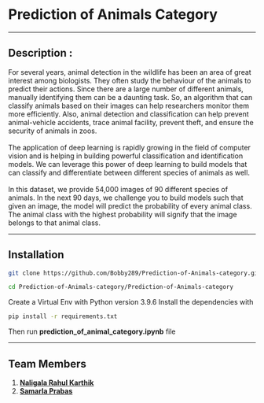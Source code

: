 # Prediction of Animals Category
***
## Description :
For several years, animal detection in the wildlife has been an area of great interest among biologists. They often study the behaviour of the animals to predict their actions. Since there are a large number of different animals, manually identifying them can be a daunting task. So, an algorithm that can classify animals based on their images can help researchers monitor them more efficiently. Also, animal detection and classification can help prevent animal-vehicle accidents, trace animal facility, prevent theft, and ensure the security of animals in zoos.
<br/><br/>
The application of deep learning is rapidly growing in the field of computer vision and is helping in building powerful classification and identification models. We can leverage this power of deep learning to build models that can classify and differentiate between different species of animals as well.
<br/><br/>
In this dataset, we provide 54,000 images of 90 different species of animals. In the next 90 days, we challenge you to build models such that given an image, the model will predict the probability of every animal class. The animal class with the highest probability will signify that the image belongs to that animal class.
<br/>
***
## Installation
```bash
git clone https://github.com/Bobby289/Prediction-of-Animals-category.git
```
```bash
cd Prediction-of-Animals-category/Prediction-of-Animals-category
```
Create a Virtual Env with Python version 3.9.6 Install the dependencies with
```bash
pip install -r requirements.txt
```
Then run **prediction_of_animal_category.ipynb** file
***
## Team Members
1) **[Naligala Rahul Karthik](https://github.com/Bobby289)**
2) **[Samarla Prabas](https://github.com/Prabhas777)**

